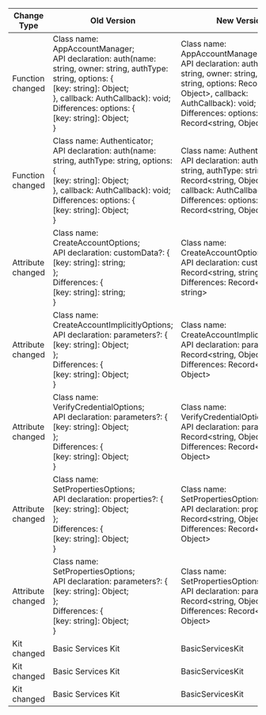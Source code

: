 | Change Type | Old Version | New Version | d.ts File |
| ---- | ------ | ------ | -------- |
|Function changed|Class name: AppAccountManager;<br>API declaration: auth(name: string, owner: string, authType: string, options: {<br>            [key: string]: Object;<br>        }, callback: AuthCallback): void;<br>Differences: options: {<br>            [key: string]: Object;<br>        }|Class name: AppAccountManager;<br>API declaration: auth(name: string, owner: string, authType: string, options: Record\<string, Object>, callback: AuthCallback): void;<br>Differences: options: Record\<string, Object>|api/@ohos.account.appAccount.d.ts|
|Function changed|Class name: Authenticator;<br>API declaration: auth(name: string, authType: string, options: {<br>            [key: string]: Object;<br>        }, callback: AuthCallback): void;<br>Differences: options: {<br>            [key: string]: Object;<br>        }|Class name: Authenticator;<br>API declaration: auth(name: string, authType: string, options: Record\<string, Object>, callback: AuthCallback): void;<br>Differences: options: Record\<string, Object>|api/@ohos.account.appAccount.d.ts|
|Attribute changed|Class name: CreateAccountOptions;<br>API declaration: customData?: {<br>            [key: string]: string;<br>        };<br>Differences: {<br>            [key: string]: string;<br>        }|Class name: CreateAccountOptions;<br>API declaration: customData?: Record\<string, string>;<br>Differences: Record\<string, string>|api/@ohos.account.appAccount.d.ts|
|Attribute changed|Class name: CreateAccountImplicitlyOptions;<br>API declaration: parameters?: {<br>            [key: string]: Object;<br>        };<br>Differences: {<br>            [key: string]: Object;<br>        }|Class name: CreateAccountImplicitlyOptions;<br>API declaration: parameters?: Record\<string, Object>;<br>Differences: Record\<string, Object>|api/@ohos.account.appAccount.d.ts|
|Attribute changed|Class name: VerifyCredentialOptions;<br>API declaration: parameters?: {<br>            [key: string]: Object;<br>        };<br>Differences: {<br>            [key: string]: Object;<br>        }|Class name: VerifyCredentialOptions;<br>API declaration: parameters?: Record\<string, Object>;<br>Differences: Record\<string, Object>|api/@ohos.account.appAccount.d.ts|
|Attribute changed|Class name: SetPropertiesOptions;<br>API declaration: properties?: {<br>            [key: string]: Object;<br>        };<br>Differences: {<br>            [key: string]: Object;<br>        }|Class name: SetPropertiesOptions;<br>API declaration: properties?: Record\<string, Object>;<br>Differences: Record\<string, Object>|api/@ohos.account.appAccount.d.ts|
|Attribute changed|Class name: SetPropertiesOptions;<br>API declaration: parameters?: {<br>            [key: string]: Object;<br>        };<br>Differences: {<br>            [key: string]: Object;<br>        }|Class name: SetPropertiesOptions;<br>API declaration: parameters?: Record\<string, Object>;<br>Differences: Record\<string, Object>|api/@ohos.account.appAccount.d.ts|
|Kit changed|Basic Services Kit|BasicServicesKit|api/@ohos.account.appAccount.d.ts|
|Kit changed|Basic Services Kit|BasicServicesKit|api/@ohos.account.distributedAccount.d.ts|
|Kit changed|Basic Services Kit|BasicServicesKit|api/@ohos.account.osAccount.d.ts|
